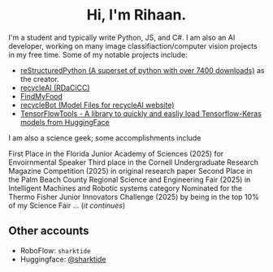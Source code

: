 <h1 align="center">Hi, I'm Rihaan.</h1>

I'm a student and typically write Python, JS, and C#. I am also an AI developer, working on many image classifiaction/computer vision projects in my free time. Some of my notable projects include:

- [reStructuredPython (A superset of python with over 7400 downloads)](https://github.com/sharktide/restructuredpython) as the creator.
- [recycleAI (RDaCiCC)](https://github.com/sharktide/recyclesmart)
- [FindMyFood](https://github.com/sharktide/findmyfood)
- [recycleBot (Model Files for recycleAI website)](https://hf.co/sharktide/recyclebot0)
- [TensorFlowTools - A library to quickly and easliy load Tensorflow-Keras models from HuggingFace](https://github.com/sharktide/tftools)

I am also a science geek; some accomplishments include

First Place in the Florida Junior Academy of Sciences (2025) for Envoirnmental Speaker
Third place in the Cornell Undergraduate Research Magazine Competition (2025) in original research paper
Second Place in the Palm Beach County Regional Science and Engineering Fair (2025) in Intelligent Machines and Robotic systems category
Nominated for the Thermo Fisher Junior Innovators Challenge (2025) by being in the top 10% of my Science Fair
... (*it continues*)

## Other accounts

- RoboFlow: `sharktide`
- Huggingface: [@sharktide](https://hf.co/sharktide)
